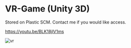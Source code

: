 # VR-Game (Unity 3D)
Stored on Plastic SCM.
Contact me if you would like access.

https://youtu.be/BLK18jlV1ms

![vr](https://github.com/KazemoKaos/VR-Game/assets/34223008/f48a5b3e-8080-4e5c-9720-824418775a12)
